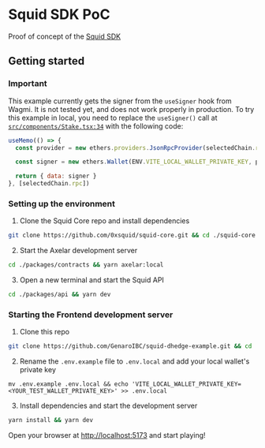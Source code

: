 # Squid SDK PoC

Proof of concept of the [Squid SDK](https://github.com/0xsquid/squid-sdk)

## Getting started

### Important

This example currently gets the signer from the `useSigner` hook from Wagmi. It is not tested yet, and does not work properly in production. To try this example in local, you need to replace the `useSigner()` call at [`src/components/Stake.tsx:34`](https://github.com/GenaroIBC/squid-dhedge-example/blob/7d652d1387aea8d0cade709d61b55a1328a681e7/src/components/Stake.tsx#L34) with the following code:

```js
useMemo(() => {
  const provider = new ethers.providers.JsonRpcProvider(selectedChain.rpc)

  const signer = new ethers.Wallet(ENV.VITE_LOCAL_WALLET_PRIVATE_KEY, provider)

  return { data: signer }
}, [selectedChain.rpc])
```

### Setting up the environment

1. Clone the Squid Core repo and install dependencies

```bash
git clone https://github.com/0xsquid/squid-core.git && cd ./squid-core && mv packages/contracts/secret.example.json packages/contracts/secret.json && yarn install
```

2. Start the Axelar development server

```bash
cd ./packages/contracts && yarn axelar:local
```

3. Open a new terminal and start the Squid API

```bash
cd ./packages/api && yarn dev
```

### Starting the Frontend development server

1. Clone this repo

```bash
git clone https://github.com/GenaroIBC/squid-dhedge-example.git && cd ./squid-dhedge-example
```

2. Rename the `.env.example` file to `.env.local` and add your local wallet's private key

```
mv .env.example .env.local && echo 'VITE_LOCAL_WALLET_PRIVATE_KEY=<YOUR_TEST_WALLET_PRIVATE_KEY>' >> .env.local
```

3. Install dependencies and start the development server

```bash
yarn install && yarn dev
```

Open your browser at [http://localhost:5173](http://localhost:5173) and start playing!
